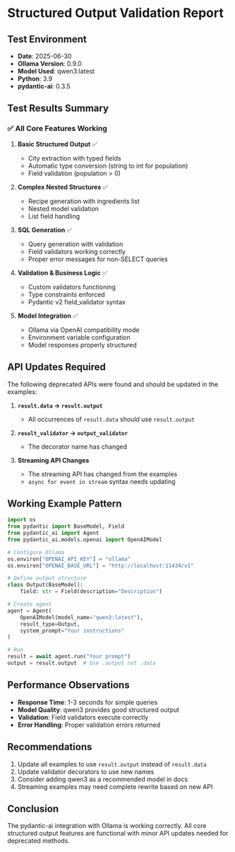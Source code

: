 # Structured Output Validation Report

## Test Environment
- **Date**: 2025-06-30
- **Ollama Version**: 0.9.0
- **Model Used**: qwen3:latest
- **Python**: 3.9
- **pydantic-ai**: 0.3.5

## Test Results Summary

### ✅ All Core Features Working

1. **Basic Structured Output** ✅
   - City extraction with typed fields
   - Automatic type conversion (string to int for population)
   - Field validation (population > 0)

2. **Complex Nested Structures** ✅
   - Recipe generation with ingredients list
   - Nested model validation
   - List field handling

3. **SQL Generation** ✅
   - Query generation with validation
   - Field validators working correctly
   - Proper error messages for non-SELECT queries

4. **Validation & Business Logic** ✅
   - Custom validators functioning
   - Type constraints enforced
   - Pydantic v2 field_validator syntax

5. **Model Integration** ✅
   - Ollama via OpenAI compatibility mode
   - Environment variable configuration
   - Model responses properly structured

## API Updates Required

The following deprecated APIs were found and should be updated in the examples:

1. **`result.data` → `result.output`**
   - All occurrences of `result.data` should use `result.output`

2. **`result_validator` → `output_validator`**
   - The decorator name has changed

3. **Streaming API Changes**
   - The streaming API has changed from the examples
   - `async for event in stream` syntax needs updating

## Working Example Pattern

```python
import os
from pydantic import BaseModel, Field
from pydantic_ai import Agent
from pydantic_ai.models.openai import OpenAIModel

# Configure Ollama
os.environ["OPENAI_API_KEY"] = "ollama"
os.environ["OPENAI_BASE_URL"] = "http://localhost:11434/v1"

# Define output structure
class Output(BaseModel):
    field: str = Field(description="Description")

# Create agent
agent = Agent(
    OpenAIModel(model_name="qwen3:latest"),
    result_type=Output,
    system_prompt="Your instructions"
)

# Run
result = await agent.run("Your prompt")
output = result.output  # Use .output not .data
```

## Performance Observations

- **Response Time**: 1-3 seconds for simple queries
- **Model Quality**: qwen3 provides good structured output
- **Validation**: Field validators execute correctly
- **Error Handling**: Proper validation errors returned

## Recommendations

1. Update all examples to use `result.output` instead of `result.data`
2. Update validator decorators to use new names
3. Consider adding qwen3 as a recommended model in docs
4. Streaming examples may need complete rewrite based on new API

## Conclusion

The pydantic-ai integration with Ollama is working correctly. All core structured output features are functional with minor API updates needed for deprecated methods.